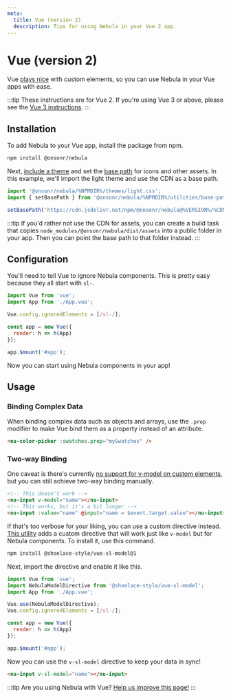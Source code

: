 ```yaml
---
meta:
  title: Vue (version 2)
  description: Tips for using Nebula in your Vue 2 app.
---
```


# Vue (version 2)

Vue [plays nice](https://custom-elements-everywhere.com/#vue) with custom elements, so you can use Nebula in your Vue apps with ease.

:::tip
These instructions are for Vue 2. If you're using Vue 3 or above, please see the [Vue 3 instructions](/frameworks/vue).
:::

## Installation

To add Nebula to your Vue app, install the package from npm.

```bash
npm install @onsonr/nebula
```

Next, [include a theme](/getting-started/themes) and set the [base path](/getting-started/installation#setting-the-base-path) for icons and other assets. In this example, we'll import the light theme and use the CDN as a base path.

```jsx
import '@onsonr/nebula/%NPMDIR%/themes/light.css';
import { setBasePath } from '@onsonr/nebula/%NPMDIR%/utilities/base-path';

setBasePath('https://cdn.jsdelivr.net/npm/@onsonr/nebula@%VERSION%/%CDNDIR%/');
```

:::tip
If you'd rather not use the CDN for assets, you can create a build task that copies `node_modules/@onsonr/nebula/dist/assets` into a public folder in your app. Then you can point the base path to that folder instead.
:::

## Configuration

You'll need to tell Vue to ignore Nebula components. This is pretty easy because they all start with `sl-`.

```js
import Vue from 'vue';
import App from './App.vue';

Vue.config.ignoredElements = [/sl-/];

const app = new Vue({
  render: h => h(App)
});

app.$mount('#app');
```

Now you can start using Nebula components in your app!

## Usage

### Binding Complex Data

When binding complex data such as objects and arrays, use the `.prop` modifier to make Vue bind them as a property instead of an attribute.

```html
<nu-color-picker :swatches.prop="mySwatches" />
```

### Two-way Binding

One caveat is there's currently [no support for v-model on custom elements](https://github.com/vuejs/vue/issues/7830), but you can still achieve two-way binding manually.

```html
<!-- This doesn't work -->
<nu-input v-model="name"></nu-input>
<!-- This works, but it's a bit longer -->
<nu-input :value="name" @input="name = $event.target.value"></nu-input>
```

If that's too verbose for your liking, you can use a custom directive instead. [This utility](https://www.npmjs.com/package/@shoelace-style/vue-sl-model) adds a custom directive that will work just like `v-model` but for Nebula components. To install it, use this command.

```bash
npm install @shoelace-style/vue-sl-model@1
```

Next, import the directive and enable it like this.

```js
import Vue from 'vue';
import NebulaModelDirective from '@shoelace-style/vue-sl-model';
import App from './App.vue';

Vue.use(NebulaModelDirective);
Vue.config.ignoredElements = [/sl-/];

const app = new Vue({
  render: h => h(App)
});

app.$mount('#app');
```

Now you can use the `v-sl-model` directive to keep your data in sync!

```html
<nu-input v-sl-model="name"></nu-input>
```

:::tip
Are you using Nebula with Vue? [Help us improve this page!](https://github.com/onsonr/nebula/blob/next/docs/frameworks/vue-2.md)
:::
